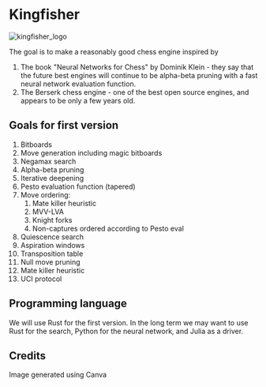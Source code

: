 # Kingfisher
![kingfisher_logo](https://github.com/aaholmes/chess/assets/4913443/059cd779-912b-439b-8eee-e4f513c25b01)


The goal is to make a reasonably good chess engine inspired by
1. The book "Neural Networks for Chess" by Dominik Klein - they say that the future best engines will continue to be alpha-beta pruning with a fast neural network evaluation function.
2. The Berserk chess engine - one of the best open source engines, and appears to be only a few years old.

## Goals for first version
1. Bitboards
2. Move generation including magic bitboards
3. Negamax search
4. Alpha-beta pruning
5. Iterative deepening
6. Pesto evaluation function (tapered)
7. Move ordering:
   1. Mate killer heuristic
   2. MVV-LVA
   3. Knight forks
   4. Non-captures ordered according to Pesto eval
8. Quiescence search
9. Aspiration windows
10. Transposition table
11. Null move pruning
12. Mate killer heuristic
13. UCI protocol
 
## Programming language
We will use Rust for the first version. In the long term we may want to use Rust for the search, Python for the neural network, and Julia as a driver.

## Credits
Image generated using Canva
